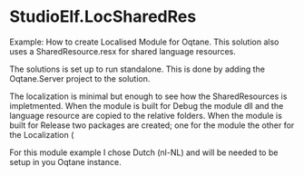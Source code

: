 # StudioElf.LocSharedRes
Example: How to create Localised Module for Oqtane.  This solution also uses a SharedResource.resx for shared language resources.

The solutions is set up to run standalone.  This is done by adding the Oqtane.Server project to the solution. 

The localization is minimal but enough to see how the SharedResources is impletmented.
When the module is built for Debug the module dll and the language resource are copied to the relative folders.
When the module is built for Release two packages are created; one for the module the other for the Localization (

For this module example I chose Dutch (nl-NL) and will be needed to be setup in you Oqtane instance.
